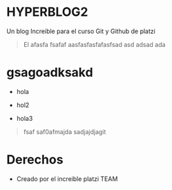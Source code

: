 # HYPERBLOG2

Un blog Increible para el curso Git y Github de platzi

> El afasfa fsafaf aasfasfasfafasfsad asd adsad ada


# gsagoadksakd

* hola 

* hol2

* hola3

> fsaf saf0afmajda sadjajdjagit 

# Derechos

* Creado por el increible platzi TEAM
